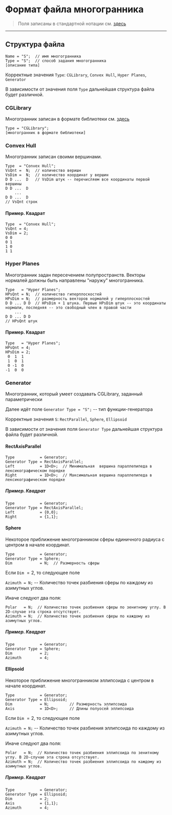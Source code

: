 # Формат файла многогранника

> Поля записаны в стандартной нотации см. [здесь](../DataFormat.md)

---

## Структура файла
```
Name = "S";  // имя многогранника 
Type = "S";  // способ задания многогранника
[описание типа]
```

Корректные значения `Type`: `CGLibrary`, `Convex Hull`, `Hyper Planes`, `Generator`

В зависимости от значения поля `Type` дальнейшая структура файла будет различной.

### CGLibrary

Многогранник записан в формате библиотеки см. [здесь](LibPolytopeFormat.md)

```
Type = "CGLibrary";
[многогранник в формате библиотеки]
```

### Convex Hull
Многогранник записан своими вершинами.
```
Type  = "Convex Hull";
VsQnt =  N;  // количество веришн
VsDim =  N;  // количество координат у вершин
D D ...  D   // VsDim штук -- перечисляем все координаты первой вершины
D D ...  D 
    ...
D D ...  D 
// VsQnt строк
```

#### Пример. Квадрат
```
Type  = "Convex Hull";
VsQnt = 4;
VsDim = 2;
0 0
0 1
1 0
1 1
```

### Hyper Planes
Многогранник задан пересечением полупространств. Векторы нормалей должны быть направлены "наружу" многогранника.
```
Type   = "Hyper Planes";
HPsQnt = N;  // количество гиперплоскостей
HPsDim = N;  // размерность векторов нормалей у гиперплоскостей
D D ... D D  // HPsDim + 1 штука. Первые HPsDim штук -- это координаты нормали, последняя -- это свободный член в правой части
    ...
D D ... D D
// HPsQnt штук
```

#### Пример. Квадрат
```
Type   = "Hyper Planes";
HPsQnt = 4;
HPsDim = 2;
 0  1  1
 1  0  1
 0 -1  0
-1  0  0
```

### Generator
Многогранник, который умеет создавать CGLibrary, заданный параметрически

Далее идёт поле
`Generator Type = "S";`  -- тип функции-генератора

Корректные значения `S`: `RectParallel`, `Sphere`, `Ellipsoid` 

В зависимости от значения поля `Generator Type` дальнейшая структура файла будет различной.

#### RectAxisParallel
```
Type           = Generator;
Generator Type = RectAxisParallel;
Left           = 1D<D>;  // Минимальная  вершина параллепипеда в лексикографическом порядке
Right          = 1D<D>;  // Максимальная вершина параллепипеда в лексикографическом порядке
```

##### Пример. Квадрат
```
Type           = Generator;
Generator Type = RectAxisParallel;
Left           = {0,0};
Right          = {1,1};
```


#### Sphere
Некоторое приближение многогранником сферы единичного радиуса с центром в начале координат. 

```
Type           = Generator;
Generator Type = Sphere;
Dim            = N;  // Размерность сферы
```
Если `Dim` $= 2$, то следующее поле

`Azimuth = N;` -- Количество точек разбиения сферы по каждому из азимутных углов.

Иначе следуют два поля:
```
Polar   = N;  // Количество точек разбиения сферы по зенитному углу. В 2D-случае эта строка отсутствует.
Azimuth = N;  // Количество точек разбиения сферы по каждому из азимутных углов.
```

##### Пример. Квадрат
```
Type           = Generator;
Generator Type = Sphere;
Dim            = 2;
Azimuth        = 4;
```

#### Ellipsoid

Некоторое приближение многогранником эллипсоида с центром в начале координат.

```
Type           = Generator;
Generator Type = Ellipsoid;
Dim            = N;         // Размерность эллипсоида
Axis           = 1D<D>;     // Длины полуосей эллипсоида
```

Если `Dim` $= 2$, то следующее поле

`Azimuth = N;` -- Количество точек разбиения эллипсоида по каждому из азимутных углов.

Иначе следуют два поля:

```
Polar   = N;  // Количество точек разбиения эллипсоида по зенитному углу. В 2D-случае эта строка отсутствует.
Azimuth = N;  // Количество точек разбиения эллипсоида по каждому из азимутных углов.
```

##### Пример. Квадрат

```
Type           = Generator;
Generator Type = Ellipsoid;
Dim            = 2;
Axis           = {1,1};
Azimuth        = 4;
```
